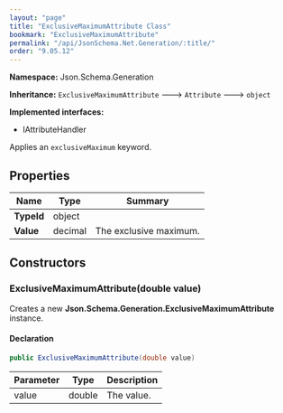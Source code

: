 ```yaml
---
layout: "page"
title: "ExclusiveMaximumAttribute Class"
bookmark: "ExclusiveMaximumAttribute"
permalink: "/api/JsonSchema.Net.Generation/:title/"
order: "9.05.12"
---
```

**Namespace:** Json.Schema.Generation

**Inheritance:**
`ExclusiveMaximumAttribute`
 🡒 
`Attribute`
 🡒 
`object`

**Implemented interfaces:**

- IAttributeHandler

Applies an `exclusiveMaximum` keyword.

## Properties

| Name | Type | Summary |
|---|---|---|
| **TypeId** | object |  |
| **Value** | decimal | The exclusive maximum. |

## Constructors

### ExclusiveMaximumAttribute(double value)

Creates a new **Json.Schema.Generation.ExclusiveMaximumAttribute** instance.

#### Declaration

```c#
public ExclusiveMaximumAttribute(double value)
```

| Parameter | Type | Description |
|---|---|---|
| value | double | The value. |


